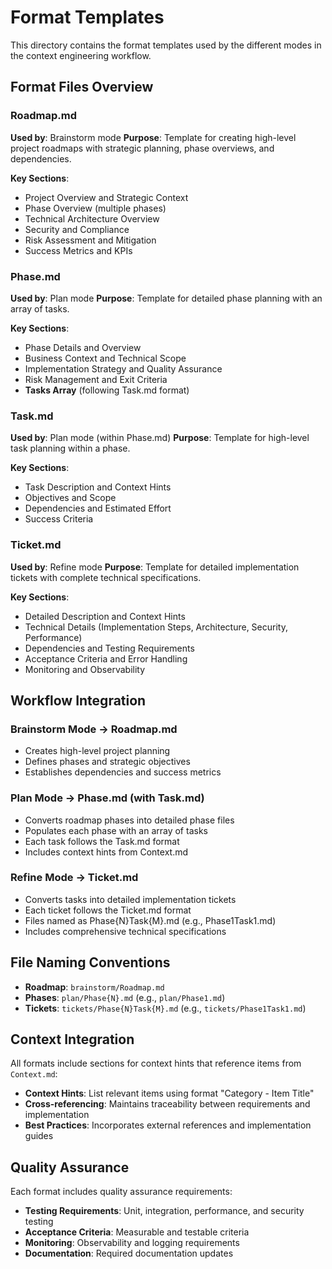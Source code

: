 # Format Templates

This directory contains the format templates used by the different modes in the context engineering workflow.

## Format Files Overview

### Roadmap.md
**Used by**: Brainstorm mode
**Purpose**: Template for creating high-level project roadmaps with strategic planning, phase overviews, and dependencies.

**Key Sections**:
- Project Overview and Strategic Context
- Phase Overview (multiple phases)
- Technical Architecture Overview
- Security and Compliance
- Risk Assessment and Mitigation
- Success Metrics and KPIs

### Phase.md
**Used by**: Plan mode
**Purpose**: Template for detailed phase planning with an array of tasks.

**Key Sections**:
- Phase Details and Overview
- Business Context and Technical Scope
- Implementation Strategy and Quality Assurance
- Risk Management and Exit Criteria
- **Tasks Array** (following Task.md format)

### Task.md
**Used by**: Plan mode (within Phase.md)
**Purpose**: Template for high-level task planning within a phase.

**Key Sections**:
- Task Description and Context Hints
- Objectives and Scope
- Dependencies and Estimated Effort
- Success Criteria

### Ticket.md
**Used by**: Refine mode
**Purpose**: Template for detailed implementation tickets with complete technical specifications.

**Key Sections**:
- Detailed Description and Context Hints
- Technical Details (Implementation Steps, Architecture, Security, Performance)
- Dependencies and Testing Requirements
- Acceptance Criteria and Error Handling
- Monitoring and Observability

## Workflow Integration

### Brainstorm Mode → Roadmap.md
- Creates high-level project planning
- Defines phases and strategic objectives
- Establishes dependencies and success metrics

### Plan Mode → Phase.md (with Task.md)
- Converts roadmap phases into detailed phase files
- Populates each phase with an array of tasks
- Each task follows the Task.md format
- Includes context hints from Context.md

### Refine Mode → Ticket.md
- Converts tasks into detailed implementation tickets
- Each ticket follows the Ticket.md format
- Files named as Phase{N}Task{M}.md (e.g., Phase1Task1.md)
- Includes comprehensive technical specifications

## File Naming Conventions

- **Roadmap**: `brainstorm/Roadmap.md`
- **Phases**: `plan/Phase{N}.md` (e.g., `plan/Phase1.md`)
- **Tickets**: `tickets/Phase{N}Task{M}.md` (e.g., `tickets/Phase1Task1.md`)

## Context Integration

All formats include sections for context hints that reference items from `Context.md`:
- **Context Hints**: List relevant items using format "Category - Item Title"
- **Cross-referencing**: Maintains traceability between requirements and implementation
- **Best Practices**: Incorporates external references and implementation guides

## Quality Assurance

Each format includes quality assurance requirements:
- **Testing Requirements**: Unit, integration, performance, and security testing
- **Acceptance Criteria**: Measurable and testable criteria
- **Monitoring**: Observability and logging requirements
- **Documentation**: Required documentation updates 